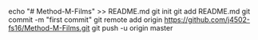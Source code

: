 echo "# Method-M-Films" >> README.md
git init
git add README.md
git commit -m "first commit"
git remote add origin https://github.com/j4502-fs16/Method-M-Films.git
git push -u origin master
